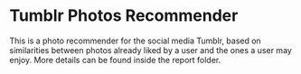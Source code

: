 # Tumblr Photos Recommender
This is a photo recommender for the social media Tumblr, based on similarities between photos already liked by a user and the ones a user may enjoy. More details can be found inside the report folder.
